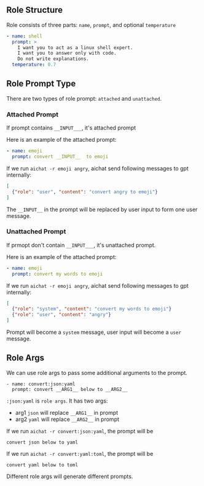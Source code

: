## Role Structure

Role consists of three parts: `name`, `prompt`, and optional `temperature`

```yaml
- name: shell
  prompt: >
    I want you to act as a linux shell expert.
    I want you to answer only with code.
    Do not write explanations.
  temperature: 0.7
```

## Role Prompt Type

There are two types of role prompt: `attached` and `unattached`.

### Attached Prompt

If prompt contains `__INPUT___`, it's attached prompt

Here is an example of the attached prompt:

```yaml
- name: emoji
  prompt: convert __INPUT__  to emoji
```

If we run `aichat -r emoji angry`, aichat send following messages to gpt internally:

```json
[
  {"role": "user", "content": "convert angry to emoji"}
]
```

The `__INPUT__` in the prompt will be replaced by user input to form one user message.

### Unattached Prompt

If prmopt don't contain `__INPUT___`, it's  unattached prompt.

Here is an example of the attached prompt:

```yaml
- name: emoji
  prompt: convert my words to emoji
```

If we run `aichat -r emoji angry`, aichat send following messages to gpt internally:

```json
[
  {"role": "system", "content": "convert my words to emoji"}
  {"role": "user", "content": "angry"}
]
```

Prompt will become a `system` message, user input will become a `user` message.


## Role Args

We can use role args to pass some additional arguments to the prompt.

```
- name: convert:json:yaml
  prompt: convert __ARG1__ below to __ARG2__
```

`:json:yaml` is `role args`. It has two args:

- arg1 `json` will replace `__ARG1__` in prompt
- arg2 `yaml` will replace `__ARG2__` in prompt


If we run `aichat -r convert:json:yaml`, the prompt will be

```
convert json below to yaml
```

If we run `aichat -r convert:yaml:toml`, the prompt will be
```
convert yaml below to toml
```

Different role args will generate different prompts.